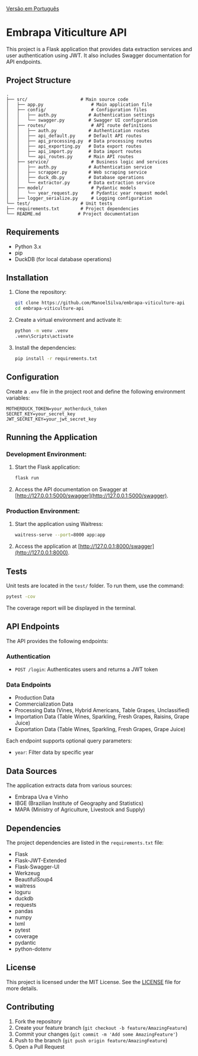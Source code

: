 [Versão em Português](README.pt-br.md)

# Embrapa Viticulture API

This project is a Flask application that provides data extraction services and user authentication using JWT. It also includes Swagger documentation for API endpoints.

## Project Structure

```
.
├── src/                    # Main source code
│   ├── app.py                  # Main application file
│   ├── config/                 # Configuration files
│   │   ├── auth.py            # Authentication settings
│   │   └── swagger.py         # Swagger UI configuration
│   ├── routes/                 # API route definitions
│   │   ├── auth.py            # Authentication routes
│   │   ├── api_default.py     # Default API routes
│   │   ├── api_processing.py  # Data processing routes
│   │   ├── api_exporting.py   # Data export routes
│   │   ├── api_import.py      # Data import routes
│   │   └── api_routes.py      # Main API routes
│   ├── service/                # Business logic and services
│   │   ├── auth.py            # Authentication service
│   │   ├── scrapper.py        # Web scraping service
│   │   ├── duck_db.py         # Database operations
│   │   └── extractor.py       # Data extraction service
│   ├── model/                  # Pydantic models
│   │   └── year_request.py     # Pydantic year request model
│   ├── logger_serialize.py     # Logging configuration
└── test/                   # Unit tests
├── requirements.txt        # Project dependencies
└── README.md              # Project documentation
```

## Requirements

- Python 3.x
- pip
- DuckDB (for local database operations)

## Installation

1. Clone the repository:
    ```sh
    git clone https://github.com/ManoelSilva/embrapa-viticulture-api
    cd embrapa-viticulture-api
    ```

2. Create a virtual environment and activate it:
    ```sh
    python -m venv .venv
    .venv\Scripts\activate
    ```

3. Install the dependencies:
    ```sh
    pip install -r requirements.txt
    ```

## Configuration

Create a `.env` file in the project root and define the following environment variables:
```env
MOTHERDUCK_TOKEN=your_motherduck_token
SECRET_KEY=your_secret_key
JWT_SECRET_KEY=your_jwt_secret_key
```

## Running the Application

### Development Environment:
1. Start the Flask application:
    ```sh
    flask run
    ```

2. Access the API documentation on Swagger at [http://127.0.0.1:5000/swagger](http://127.0.0.1:5000/swagger).

### Production Environment:
1. Start the application using Waitress:
    ```sh
    waitress-serve --port=8000 app:app
    ```

2. Access the application at [http://127.0.0.1:8000/swagger](http://127.0.0.1:8000).

## Tests

Unit tests are located in the `test/` folder. To run them, use the command:
```sh
pytest -cov
```

The coverage report will be displayed in the terminal.

## API Endpoints

The API provides the following endpoints:

### Authentication
- `POST /login`: Authenticates users and returns a JWT token

### Data Endpoints
- Production Data
- Commercialization Data
- Processing Data (Vines, Hybrid Americans, Table Grapes, Unclassified)
- Importation Data (Table Wines, Sparkling, Fresh Grapes, Raisins, Grape Juice)
- Exportation Data (Table Wines, Sparkling, Fresh Grapes, Grape Juice)

Each endpoint supports optional query parameters:
- `year`: Filter data by specific year

## Data Sources

The application extracts data from various sources:
- Embrapa Uva e Vinho
- IBGE (Brazilian Institute of Geography and Statistics)
- MAPA (Ministry of Agriculture, Livestock and Supply)

## Dependencies

The project dependencies are listed in the `requirements.txt` file:
- Flask
- Flask-JWT-Extended
- Flask-Swagger-UI
- Werkzeug
- BeautifulSoup4
- waitress
- loguru
- duckdb
- requests
- pandas
- numpy
- lxml
- pytest
- coverage
- pydantic
- python-dotenv

## License

This project is licensed under the MIT License. See the [LICENSE](LICENSE) file for more details.

## Contributing

1. Fork the repository
2. Create your feature branch (`git checkout -b feature/AmazingFeature`)
3. Commit your changes (`git commit -m 'Add some AmazingFeature'`)
4. Push to the branch (`git push origin feature/AmazingFeature`)
5. Open a Pull Request
